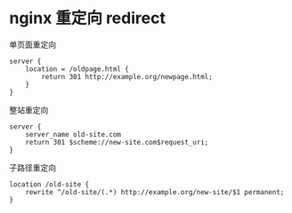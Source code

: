 # nginx 重定向 redirect



单页面重定向
```nginx
server {
    location = /oldpage.html {
        return 301 http://example.org/newpage.html;
    }
}
```


整站重定向
```nginx
server {
    server_name old-site.com
    return 301 $scheme://new-site.com$request_uri;
}
```


子路径重定向
```nginx
location /old-site {
    rewrite ^/old-site/(.*) http://example.org/new-site/$1 permanent;
}
```


